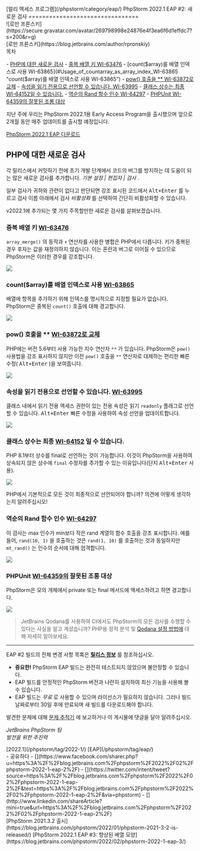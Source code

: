 <div class="content">[얼리 액세스 프로그램](/phpstorm/category/eap/) PhpStorm 2022.1 EAP #2: 새로운 검사 
================================

<div class="post-info">![로만 프론스키](https://secure.gravatar.com/avatar/269798998e24876e4f3ea6f6d1effdc7?s=200&r=g)<div class="post-info__text"> [로만 프론스키](https://blog.jetbrains.com/author/rpronskiy) <time class="publish-date" data-day="10" data-month="02" data-year="2022" datetime="2022-02-10"></time></div></div><div class="ez-toc-v2_0_17 counter-hierarchy ez-toc-transparent" id="ez-toc-container"><div class="ez-toc-title-container"> 목차

 <span class="ez-toc-title-toggle"><a class="ez-toc-pull-right ez-toc-btn ez-toc-btn-xs ez-toc-btn-default ez-toc-toggle" style="display: none;"></a></span> </div><nav>- [PHP에 대한 새로운 검사](#New_inspections_for_PHP "PHP에 대한 새로운 검사")
    - [중복 배열 키 WI-63476](#Duplicate_array_key_WI-63476 "중복 배열 키 WI-63476")
    - [count($array)를 배열 인덱스로 사용 WI-63865](#Usage_of_countarray_as_array_index_WI-63865 "count($array)를 배열 인덱스로 사용 WI-63865")
    - [pow() 호출을 \*\* WI-63872로 교체](#Replace_pow_call_with_WI-63872 "pow() 호출을 ** WI-63872로 교체")
    - [속성을 읽기 전용으로 선언할 수 있습니다. WI-63995](#Property_can_be_declared_readonly_WI-63995 "속성을 읽기 전용으로 선언할 수 있습니다. WI-63995")
    - [클래스 상수는 최종 WI-64152일 수 있습니다.](#Class_constant_can_be_final_WI-64152 "클래스 상수는 최종 WI-64152일 수 있습니다.")
    - [역순의 Rand 함수 인수 WI-64297](#Rand_function_arguments_in_reverse_order_WI-64297 "역순의 Rand 함수 인수 WI-64297")
    - [PHPUnit WI-64359의 잘못된 조롱 대상](#Invalid_mocking_target_with_PHPUnit_WI-64359 "PHPUnit WI-64359의 잘못된 조롱 대상")

</nav></div> 지난 주에 우리는 PhpStorm 2022.1용 Early Access Program을 출시했으며 앞으로 2개월 동안 매주 업데이트를 출시할 예정입니다.

 [PhpStorm 2022.1 EAP 다운로드](https://www.jetbrains.com/phpstorm/nextversion/)

<span id="more-224722"></span>

<span class="ez-toc-section" id="New_inspections_for_PHP"></span> PHP에 대한 새로운 검사<span class="ez-toc-section-end"></span>
------------------------------------------------------------------------------------------------------------------------

 각 릴리스에서 커밋하기 전에 초기 개발 단계에서 코드의 버그를 방지하는 데 도움이 되는 많은 새로운 검사를 추가합니다. *기본 설정 | 편집자 | 검사* .

 일부 검사가 귀하와 관련이 없다고 판단되면 강조 표시된 코드에서 <kbd>Alt+Enter</kbd> 를 누르고 검사 이름 아래에서 검사 *비활성화* 를 선택하여 간단히 비활성화할 수 있습니다.

 v2022.1에 추가되는 몇 가지 주목할만한 새로운 검사를 살펴보겠습니다.

### <span class="ez-toc-section" id="Duplicate_array_key_WI-63476"></span> 중복 배열 키 [WI-63476](https://youtrack.jetbrains.com/issue/WI-63476)<span class="ez-toc-section-end"></span>

 `array_merge()` 의 동작과 `+` 연산자를 사용한 병합은 PHP에서 다릅니다. 키가 중복된 경우 후자는 값을 재정의하지 않습니다. 이는 혼란과 버그로 이어질 수 있으므로 PhpStorm은 이러한 경우를 강조합니다.

![](https://blog.jetbrains.com/wp-content/uploads/2022/02/inspections_duplicate-array-key.png)

### <span class="ez-toc-section" id="Usage_of_countarray_as_array_index_WI-63865"></span> count($array)를 배열 인덱스로 사용 [WI-63865](https://youtrack.jetbrains.com/issue/WI-63865)<span class="ez-toc-section-end"></span>

 배열에 항목을 추가하기 위해 인덱스를 명시적으로 지정할 필요가 없습니다. PhpStorm은 중복된 `count()` 호출에 대해 경고합니다.

![](https://blog.jetbrains.com/wp-content/uploads/2022/02/inspections_count-as-index.gif)

### <span class="ez-toc-section" id="Replace_pow_call_with_WI-63872"></span> pow() 호출을 \*\* [WI-63872로 교체](https://youtrack.jetbrains.com/issue/WI-63872)<span class="ez-toc-section-end"></span>

 PHP에는 버전 5.6부터 사용 가능한 지수 연산자 `**` 가 있습니다. PhpStorm은 `pow()` 사용법을 강조 표시하지 않지만 이전 `pow()` 호출을 `**` 연산자로 대체하는 편리한 빠른 수정( <kbd>Alt+Enter</kbd> )을 보여줍니다.

![](https://blog.jetbrains.com/wp-content/uploads/2022/02/inspections_pow-operator.gif)

### <span class="ez-toc-section" id="Property_can_be_declared_readonly_WI-63995"></span> 속성을 읽기 전용으로 선언할 수 있습니다. [WI-63995](https://youtrack.jetbrains.com/issue/WI-63995)<span class="ez-toc-section-end"></span>

 클래스 내에서 읽기 전용 액세스 권한이 있는 전용 속성은 읽기 `readonly` 플래그로 선언할 수 있습니다. <kbd>Alt+Enter</kbd> 빠른 수정을 사용하여 속성 선언을 업데이트합니다.

![](https://blog.jetbrains.com/wp-content/uploads/2022/02/inspetions_readonly-property.gif)

### <span class="ez-toc-section" id="Class_constant_can_be_final_WI-64152"></span> 클래스 상수는 최종 [WI-64152](https://youtrack.jetbrains.com/issue/WI-64152) 일 수 있습니다.<span class="ez-toc-section-end"></span>

 PHP 8.1부터 상수를 final로 선언하는 것이 가능합니다. 이것이 PhpStorm을 사용하여 상속되지 않은 상수에 `final` 수정자를 추가할 수 있는 이유입니다(단지 <kbd>Alt+Enter</kbd> 사용).

![](https://blog.jetbrains.com/wp-content/uploads/2022/02/inspections_final-const.gif)

 PHP에서 기본적으로 모든 것이 최종적으로 선언되어야 합니까? 의견에 어떻게 생각하는지 알려주십시오!

### <span class="ez-toc-section" id="Rand_function_arguments_in_reverse_order_WI-64297"></span> 역순의 Rand 함수 인수 [WI-64297](https://youtrack.jetbrains.com/issue/WI-64297)<span class="ez-toc-section-end"></span>

 이 검사는 max 인수가 min보다 작은 rand 계열의 함수 호출을 강조 표시합니다. 예를 들어, `rand(10, 1)` 을 호출하는 것은 `rand(1, 10)` 를 호출하는 것과 동일하지만 `mt_rand()` 는 인수의 순서에 대해 엄격합니다.

![](https://blog.jetbrains.com/wp-content/uploads/2022/02/inspections_rand.png)

### <span class="ez-toc-section" id="Invalid_mocking_target_with_PHPUnit_WI-64359"></span> PHPUnit [WI-64359의](https://youtrack.jetbrains.com/issue/WI-64359) 잘못된 조롱 대상<span class="ez-toc-section-end"></span>

 PhpStorm은 모의 개체에서 private 또는 final 메서드에 액세스하려고 하면 경고합니다.

![](https://blog.jetbrains.com/wp-content/uploads/2022/02/inspections_wrong-mock.png)

> JetBrains Qodana를 사용하여 CI에서도 PhpStorm의 모든 검사를 수행할 수 있다는 사실을 알고 계셨습니까? PHP용 정적 분석 및 [Qodana 설정 방법에](https://www.jetbrains.com/help/qodana/qodana-php.html) 대해 자세히 알아보세요.

---

 EAP #2 빌드의 전체 변경 사항 목록은 [**릴리스 정보**](https://youtrack.jetbrains.com/articles/WI-A-11/PhpStorm-2022.1-EAP-2-(221.4165.156-build)-Release-Notes) 를 참조하십시오.

- **중요한!** PhpStorm EAP 빌드는 완전히 테스트되지 않았으며 불안정할 수 있습니다.
- EAP 빌드를 안정적인 PhpStorm 버전과 나란히 설치하여 최신 기능을 사용해 볼 수 있습니다.
- EAP 빌드는 *무료* 로 사용할 수 있으며 라이선스가 필요하지 않습니다. 그러나 빌드 날짜로부터 30일 후에 만료되며 새 빌드를 다운로드해야 합니다.

 발견한 문제에 대해 [문제 추적기](https://youtrack.jetbrains.com/issues/WI) 에 보고하거나 이 게시물에 댓글을 달아 알려주십시오.

 *JetBrains PhpStorm 팀*  
 *발전을 위한 추진력*

<div class="content__row"><div class="tag-list"> [2022.1](/phpstorm/tag/2022-1/) [EAP](/phpstorm/tag/eap/)</div>- <span>공유하다</span>
- [](https://www.facebook.com/sharer.php?u=https%3A%2F%2Fblog.jetbrains.com%2Fphpstorm%2F2022%2F02%2Fphpstorm-2022-1-eap-2%2F)
- [](https://twitter.com/intent/tweet?source=https%3A%2F%2Fblog.jetbrains.com%2Fphpstorm%2F2022%2F02%2Fphpstorm-2022-1-eap-2%2F&text=https%3A%2F%2Fblog.jetbrains.com%2Fphpstorm%2F2022%2F02%2Fphpstorm-2022-1-eap-2%2F&via=phpstorm)
- [](http://www.linkedin.com/shareArticle?mini=true&url=https%3A%2F%2Fblog.jetbrains.com%2Fphpstorm%2F2022%2F02%2Fphpstorm-2022-1-eap-2%2F)

</div><div class="content__pagination"> [PhpStorm 2021.3.2 출시](https://blog.jetbrains.com/phpstorm/2022/01/phpstorm-2021-3-2-is-released/) [PhpStorm 2022.1 EAP #3: 향상된 배열 모양](https://blog.jetbrains.com/phpstorm/2022/02/phpstorm-2022-1-eap-3/)</div></div><div class="container comments-container"><div class="content"><div id="remark42"></div></div></div>